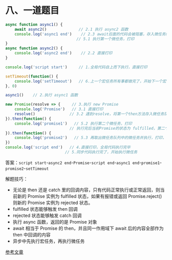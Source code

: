 # 八、一道题目

```js
async function async1() {
    await async2()				// 2.1 执行 async2 函数
    console.log('async1 end')	 // 2.3 await后面的代码会被阻塞，存入微任务队列（第一个微任务）
    						   // 5.1 执行第一个微任务，打印
}
async function async2() {
    console.log('async2 end')	 // 2.2 直接打印
}

console.log('script start')		// 1.全局代码自上而下执行，直接打印

setTimeout(function() {
    console.log('setTimeout')	// 6.上一个宏任务所有事都做完了，开始下一个宏任务，就是定时器
}, 0)

async1()	// 2.执行 async1 函数

new Promise(resolve => {	 // 3.执行 new Promise
    console.log('Promise')	 // 3.1 直接打印
    resolve()				// 3.2 遇到resolve，将第一个then方法存入微任务队列（第二个微任务）
}).then(function() {
    console.log('promise1')	  // 5.2 执行第二个微任务，打印
    						// 执行完后当前Promise的状态为 fulfilled，第二个then方法也存入微任务队列（第三个微任务）
}).then(function() {
    console.log('promise2')	  // 5.3 再取出微任务队列中的微任务并执行，打印，微任务执行完毕
})
console.log('script end')	// 4.直接打印，全局代码执行完毕
						  // 5.同步代码执行完了，开始执行微任务
```

答案：`script start`-`async2 end`-`Promise`-`script end`-`async1 end`-`promise1`-`promise2`-`setTimeout`

解题技巧：

- 无论是 then 还是 catch 里的回调内容，只有代码正常执行或正常返回，则当前新的 Promise 实例为 fulfilled 状态，如果有报错或返回 Promise.reject() 则新的 Promise 实例为 rejected 状态。
- fulfilled 状态能够触发 then 回调
- rejected 状态能够触发 catch 回调
- 执行 async 函数，返回的是 Promise 对象
- await 相当于 Promise 的 then，并且同一作用域下 await 后的内容全部作为 then 中回调的内容
- 异步中先执行宏任务，再执行微任务

[参考文章](https://juejin.cn/post/7062155174436929550#heading-12)